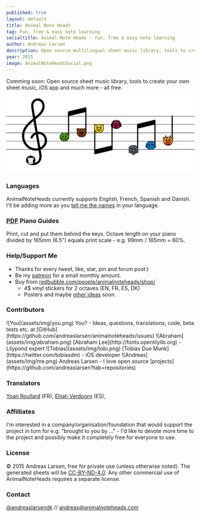 ```yaml
---
published: true
layout: default
title: Animal Note Heads
tag: Fun, free & easy note learning
socialtitle: Animal Note Heads - fun, free & easy note learning
author: Andreas Larsen
description: Open source multilingual sheet music library, tools to create your own sheet music, iOS app and much more - all free. 
year: 2015
image: AnimalNoteHeadsSocial.png
---
```


Comming soon: Open source sheet music library, tools to create your own sheet music, iOS app and much more - all free.
![AnimalNoteHeadsMockup](assets/img/AnimalNoteHeadsMockup.png)

### Languages

AnimalNoteHeads currently supports English, French, Spanish and Danish. I'll be adding more as you [tell me the names](https://github.com/andreaslarsen/animalnoteheads/issues/6) in your language.

### [PDF](assets/pdf/) Piano Guides

Print, cut and put them behind the keys. Octave length on your piano divided by 165mm (6.5") equals print scale - e.g. 99mm / 165mm = 60%.

### Help/Support Me

* Thanks for every tweet, like, star, pin and forum post:)
* Be my [patreon](https://www.patreon.com/andreaslarsen) for a small monthly amount.  
* Buy from [redbubble.com/people/animalnoteheads/shop/](http://www.redbubble.com/people/animalnoteheads/shop/)
  * 4$ vinyl stickers for 2 octaves (EN, FR, ES, DK)
  * Posters and maybe [other ideas](https://github.com/andreaslarsen/animalnoteheads/issues/9) soon.

### Contributors
<span id="contri">
![You](assets/img/you.png) You? - Ideas, questions, translations, code, beta tests etc. at [GitHub](https://github.com/andreaslarsen/animalnoteheads/issues)  
![Abraham](assets/img/abraham.png) [Abraham Lee](http://fonts.openlilylib.org) - Lilypond expert  
![Tobias](assets/img/tobi.png) [Tobias Due Munk](https://twitter.com/tobiasdm) - iOS developer  
![Andreas](assets/img/me.png) Andreas Larsen - I love open source [projects](https://github.com/andreaslarsen?tab=repositories)
</span>

### Translators
[Yoan Roullard](http://yoanroullard.fr) (FR), [Elijah Verdoorn](https://twitter.com/elijahverdoorn) (ES), 

### Affilliates
I'm interested in a company/organisation/foundation that would support the project in turn for e.g. "brought to you by ..." - I'd like to devote more time to the project and possibly make it completely free for everyone to use.

### License
© 2015 Andreas Larsen, free for private use (unless otherwise noted). The generated sheets will be [CC-BY-ND-4.0](https://creativecommons.org/licenses/by-nd/4.0/). Any other commercial use of AnimalNoteHeads requires a separate license.

### Contact
[@andreaslarsendk](https://twitter.com/andreaslarsendk) // [andreas@animalnoteheads.com](mailto:andreas@animalnoteheads.com)